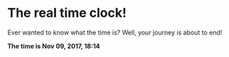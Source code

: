 # The real time clock!

Ever wanted to know what the time is? Well, your journey is about to end!

**The time is Nov 09, 2017, 18:14**